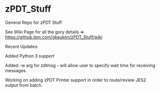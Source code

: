 # zPDT_Stuff
General Repo for zPDT Stuff

See Wiki Page for all the gory details => https://github.ibm.com/gkeuken/zPDT_Stuff/wiki

Recent Updates:

Added Python 3 support

Added -w arg for zdtmsg - will allow user to specify wait time for receiving messages.

Working on adding zPDT Printer support in order to route/review JES2 output from batch. 
